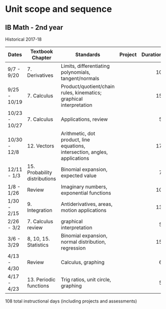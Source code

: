 # Unit scope and sequence

## IB Math - 2nd year

Historical 2017-18

Dates| Textbook Chapter | Standards | Project |Duration | IB Guide recommendation
---|---|---|---|---:|:---:
9/7 - 9/20 | 7. Derivatives | Limits, differentiating polynomials, tangent/normals ||10| 10
9/25 - 10/19 | 7. Calculus | Product/quotient/chain rules, kinematics; graphical interpretation ||15| 10
10/23 - 10/27 | 7. Calculus | Applications, review | |5|5
10/30 - 12/8 | 12. Vectors | Arithmetic, dot product, line equations, intersection, angles, applications ||17| 16
12/11 - 1/3 | 15. Probability distributions | Binomial expansion, expected value | |7|5
1/8 - 1/26 | Review | Imaginary numbers, exponential functions | |10|
1/30 - 2/15 | 9. Integration | Antiderivatives, areas, motion applications ||13|10
2/26 - 3/2 | 7. Calculus review | graphical interpretation ||5| 5
3/6 - 3/29 | 8, 10, 15. Statistics | Binomial expansion, normal distribution, regression || 15 |10
4/13 - 4/30 | Review | Calculus, graphing ||6|
4/17 - 4/23 | 13. Periodic functions | Trig ratios, unit circle, graphing ||5|16

108 total instructional days (including projects and assessments)
